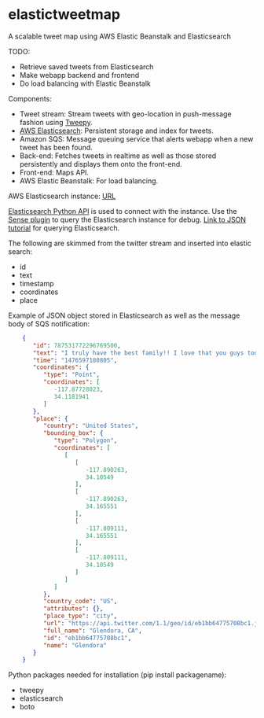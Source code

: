 # elastictweetmap
A scalable tweet map using AWS Elastic Beanstalk and Elasticsearch

TODO:
- Retrieve saved tweets from Elasticsearch
- Make webapp backend and frontend
- Do load balancing with Elastic Beanstalk

Components: 
- Tweet stream: Stream tweets with geo-location in push-message fashion using [Tweepy](http://docs.tweepy.org/en/v3.4.0/streaming_how_to.html).
- [AWS Elasticsearch](https://aws.amazon.com/elasticsearch-service/?sc_channel=PS&sc_campaign=elasticsearch_2015&sc_publisher=google&sc_medium=elasticsearch_service_b&sc_content=elasticsearch_p&sc_detail=aws%20elastic%20search&sc_category=elasticsearch&sc_segment=96544045594&sc_matchtype=p&sc_country=US): Persistent storage and index for tweets.
- Amazon SQS: Message queuing service that alerts webapp when a new tweet has been found. 
- Back-end: Fetches tweets in realtime as well as those stored persistently and displays them onto the front-end. 
- Front-end: Maps API. 
- AWS Elastic Beanstalk: For load balancing.

AWS Elasticsearch instance: [URL]('https://search-es-twitter-yarekxa5djp3rkj7kp735gvacy.us-west-2.es.amazonaws.com/')

[Elasticsearch Python API](https://elasticsearch-py.readthedocs.io/en/master/) is used to connect with the instance. Use the [Sense plugin](https://chrome.google.com/webstore/detail/sense-beta/lhjgkmllcaadmopgmanpapmpjgmfcfig?hl=en) to query the Elasticsearch instance for debug. [Link to JSON tutorial](http://joelabrahamsson.com/elasticsearch-101/) for querying Elasticsearch.

The following are skimmed from the twitter stream and inserted into elastic search:
- id
- text
- timestamp
- coordinates
- place

Example of JSON object stored in Elasticsearch as well as the message body of SQS notification:
```json
	{
	   "id": 787531772296769500,
	   "text": "I truly have the best family!! I love that you guys took the time… https://t.co/DjArPPiHdf",
	   "time": "1476597180805",
	   "coordinates": {
	      "type": "Point",
	      "coordinates": [
	         -117.87728023,
	         34.1181941
	      ]
	   },
	   "place": {
	      "country": "United States",
	      "bounding_box": {
	         "type": "Polygon",
	         "coordinates": [
	            [
	               [
	                  -117.890263,
	                  34.10549
	               ],
	               [
	                  -117.890263,
	                  34.165551
	               ],
	               [
	                  -117.809111,
	                  34.165551
	               ],
	               [
	                  -117.809111,
	                  34.10549
	               ]
	            ]
	         ]
	      },
	      "country_code": "US",
	      "attributes": {},
	      "place_type": "city",
	      "url": "https://api.twitter.com/1.1/geo/id/eb1bb64775708bc1.json",
	      "full_name": "Glendora, CA",
	      "id": "eb1bb64775708bc1",
	      "name": "Glendora"
	   }
    }
```

Python packages needed for installation (pip install packagename):
- tweepy
- elasticsearch
- boto
